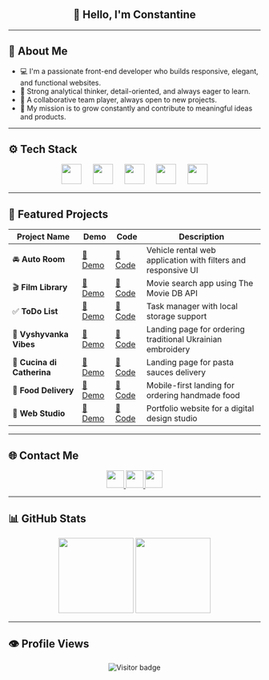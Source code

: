 <h2 align="center">👋 Hello, I'm Constantine</h2>

---

## 🧠 About Me

- 💻 I'm a passionate front-end developer who builds responsive, elegant, and functional websites.
- 🧠 Strong analytical thinker, detail-oriented, and always eager to learn.
- 🤝 A collaborative team player, always open to new projects.
- 🚀 My mission is to grow constantly and contribute to meaningful ideas and products.

---

## ⚙️ Tech Stack

<div align="center">
  <img src="https://cdn.jsdelivr.net/gh/devicons/devicon/icons/react/react-original.svg" height="40" />
  <img width="15" />
  <img src="https://cdn.jsdelivr.net/gh/devicons/devicon/icons/typescript/typescript-original.svg" height="40" />
  <img width="15" />
  <img src="https://cdn.jsdelivr.net/gh/devicons/devicon/icons/javascript/javascript-original.svg" height="40" />
  <img width="15" />
  <img src="https://cdn.jsdelivr.net/gh/devicons/devicon/icons/html5/html5-original.svg" height="40" />
  <img width="15" />
  <img src="https://cdn.jsdelivr.net/gh/devicons/devicon/icons/css3/css3-original.svg" height="40" />
</div>

---

## 🌟 Featured Projects

| Project Name               | Demo                                                                  | Code                                                                  | Description                                                   |
| -------------------------- | --------------------------------------------------------------------- | --------------------------------------------------------------------- | ------------------------------------------------------------- |
| 🚘 **Auto Room**           | [🔗 Demo](https://auto-room-pied.vercel.app/)                         | [🔗 Code](https://github.com/ConstantineKobushka/auto-room)           | Vehicle rental web application with filters and responsive UI |
| 🎬 **Film Library**        | [🔗 Demo](https://goit-react-hw-05-two-omega-84.vercel.app/)          | [🔗 Code](https://github.com/ConstantineKobushka/film-library)        | Movie search app using The Movie DB API                       |
| ✅ **ToDo List**           | [🔗 Demo](https://constantinekobushka.github.io/todo-list-js/)        | [🔗 Code](https://github.com/ConstantineKobushka/todo-list-js)        | Task manager with local storage support                       |
| 🧵 **Vyshyvanka Vibes**    | [🔗 Demo](https://constantinekobushka.github.io/vyshyvanka-vibes/)    | [🔗 Code](https://github.com/ConstantineKobushka/vyshyvanka-vibes)    | Landing page for ordering traditional Ukrainian embroidery    |
| 🍝 **Cucina di Catherina** | [🔗 Demo](https://constantinekobushka.github.io/cucina-di-catherina/) | [🔗 Code](https://github.com/ConstantineKobushka/cucina-di-catherina) | Landing page for pasta sauces delivery                        |
| 🛒 **Food Delivery**       | [🔗 Demo](https://constantinekobushka.github.io/food-delivery/)       | [🔗 Code](https://github.com/ConstantineKobushka/food-delivery)       | Mobile-first landing for ordering handmade food               |
| 💼 **Web Studio**          | [🔗 Demo](https://constantinekobushka.github.io/web-studio/)          | [🔗 Code](https://github.com/ConstantineKobushka/web-studio)          | Portfolio website for a digital design studio                 |

---

## 🌐 Contact Me

<div align="center">
  <a href="https://t.me/constantine_kobushka" target="blank">
    <img src="https://img.shields.io/badge/Telegram-2CA5E0?style=for-the-badge&logo=telegram&logoColor=white" height="35" />
  </a>
  <a href="https://www.linkedin.com/in/constantine-kobushka" target="blank">
    <img src="https://img.shields.io/badge/LinkedIn-0077B5?style=for-the-badge&logo=linkedin&logoColor=white" height="35" />
  </a>
  <a href="mailto:kobushkaconstantine@gmail.com" target="blank">
    <img src="https://img.shields.io/badge/Gmail-D14836?style=for-the-badge&logo=gmail&logoColor=white" height="35" />
  </a>
</div>

---

## 📊 GitHub Stats

<div align="center">
  <img src="https://github-readme-stats.vercel.app/api?username=ConstantineKobushka&show_icons=true&count_private=true&hide_border=false&theme=default" height="150" />
  <img src="https://github-readme-stats.vercel.app/api/top-langs/?username=ConstantineKobushka&layout=compact&hide_border=false&theme=default" height="150" />
</div>

---

## 👁️ Profile Views

<div align="center">
  <img src="https://visitor-badge.laobi.icu/badge?page_id=ConstantineKobushka" alt="Visitor badge" />
</div>
